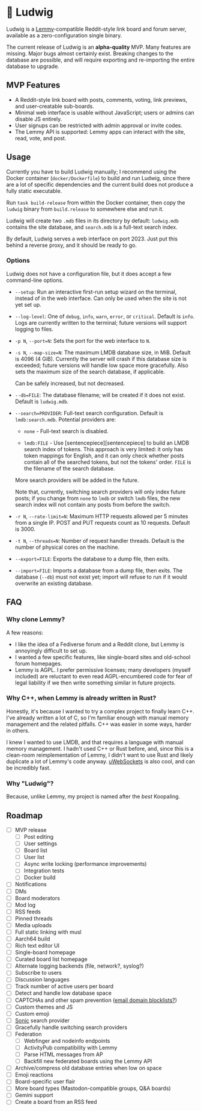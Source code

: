 # 🎹 Ludwig

Ludwig is a [Lemmy][lemmy]-compatible Reddit-style link board and forum server,
available as a zero-configuration single binary.

The current release of Ludwig is an **alpha-quality** MVP. Many features are
missing. Major bugs almost certainly exist. Breaking changes to the database are
possible, and will require exporting and re-importing the entire database to
upgrade.

## MVP Features

- A Reddit-style link board with posts, comments, voting, link previews, and
  user-creatable sub-boards.
- Minimal web interface is usable without JavaScript; users or admins can
  disable JS entirely.
- User signups can be restricted with admin approval or invite codes.
- The Lemmy API is supported: Lemmy apps can interact with the site, read, vote,
  and post.

## Usage

Currently you have to build Ludwig manually; I recommend using the Docker
container (`docker/Dockerfile`) to build and run Ludwig, since there are a lot
of specific dependencies and the current build does not produce a fully static
executable.

Run `task build-release` from within the Docker container, then copy the
`ludwig` binary from `build.release` to somewhere else and run it.

Ludwig will create two `.mdb` files in its directory by default: `ludwig.mdb`
contains the site database, and `search.mdb` is a full-text search index.

By default, Ludwig serves a web interface on port 2023. Just put this behind a
reverse proxy, and it should be ready to go.

### Options

Ludwig does not have a configuration file, but it does accept a few command-line
options.

- `--setup`: Run an interactive first-run setup wizard on the terminal, instead
  of in the web interface. Can only be used when the site is not yet set up.

- `--log-level`: One of `debug`, `info`, `warn`, `error`, or `critical`. Default
  is `info`. Logs are currently written to the terminal; future versions will
  support logging to files.

- `-p N`, `--port=N`: Sets the port for the web interface to `N`.

- `-s N`, `--map-size=N`: The maximum LMDB database size, in MiB. Default is
  4096 (4 GiB). Currently the server will crash if this database size is
  exceeded; future versions will handle low space more gracefully. Also sets the
  maximum size of the search database, if applicable.

  Can be safely increased, but not decreased.

- `--db=FILE`: The database filename; will be created if it does not exist.
  Default is `ludwig.mdb`.

- `--search=PROVIDER`: Full-text search configuration. Default is
  `lmdb:search.mdb`. Potential providers are:

  - `none` - Full-text search is disabled.

  - `lmdb:FILE` - Use [sentencepiece][sentencepiece] to build an LMDB search
    index of tokens. This approach is very limited: it only has token mappings
    for English, and it can only check whether posts contain all of the searched
    tokens, but not the tokens' order. `FILE` is the filename of the search
    database.

  More search providers will be added in the future.

  Note that, currently, switching search providers will only index future posts;
  if you change from `none` to `lmdb` or switch `lmdb` files, the new search
  index will not contain any posts from before the switch.

- `-r N`, `--rate-limit=N`: Maximum HTTP requests allowed per 5 minutes from a
  single IP. POST and PUT requests count as 10 requests. Default is 3000.

- `-t N`, `--threads=N`: Number of request handler threads. Default is the
  number of physical cores on the machine.

- `--export=FILE`: Exports the database to a dump file, then exits.

- `--import=FILE`: Imports a database from a dump file, then exits. The database
  (`--db`) must not exist yet; import will refuse to run if it would overwrite
  an existing database.

## FAQ

### Why clone Lemmy?

A few reasons:

- I like the idea of a Fediverse forum and a Reddit clone, but Lemmy is
  annoyingly difficult to set up.
- I wanted a few specific features, like single-board sites and old-school forum
  homepages.
- Lemmy is AGPL. I prefer permissive licenses; many developers (myself included)
  are reluctant to even read AGPL-encumbered code for fear of legal liability if
  we then write something similar in future projects.

### Why C++, when Lemmy is already written in Rust?

Honestly, it's because I wanted to try a complex project to finally learn C++.
I've already written a lot of C, so I'm familiar enough with manual memory
management and the related pitfalls. C++ was easier in some ways, harder in
others.

I knew I wanted to use LMDB, and that requires a language with manual memory
management. I hadn't used C++ or Rust before, and, since this is a clean-room
reimplementation of Lemmy, I didn't want to use Rust and likely duplicate a lot
of Lemmy's code anyway. [uWebSockets][uws] is also cool, and can be incredibly
fast.

### Why "Ludwig"?

Because, unlike Lemmy, my project is named after the _best_ Koopaling.

## Roadmap

- [ ] MVP release
  - [ ] Post editing
  - [ ] User settings
  - [ ] Board list
  - [ ] User list
  - [ ] Async write locking (performance improvements)
  - [ ] Integration tests
  - [ ] Docker build
- [ ] Notifications
- [ ] DMs
- [ ] Board moderators
- [ ] Mod log
- [ ] RSS feeds
- [ ] Pinned threads
- [ ] Media uploads
- [ ] Full static linking with musl
- [ ] Aarch64 build
- [ ] Rich text editor UI
- [ ] Single-board homepage
- [ ] Curated board list homepage
- [ ] Alternate logging backends (file, network?, syslog?)
- [ ] Subscribe to users
- [ ] Discussion languages
- [ ] Track number of active users per board
- [ ] Detect and handle low database space
- [ ] CAPTCHAs and other spam prevention ([email domain blocklists?][spam])
- [ ] Custom themes and JS
- [ ] Custom emoji
- [ ] [Sonic][sonic] search provider
- [ ] Gracefully handle switching search providers
- [ ] Federation
  - [ ] Webfinger and nodeinfo endpoints
  - [ ] ActivityPub compatibility with Lemmy
  - [ ] Parse HTML messages from AP
  - [ ] Backfill new federated boards using the Lemmy API
- [ ] Archive/compress old database entries when low on space
- [ ] Emoji reactions
- [ ] Board-specific user flair
- [ ] More board types (Mastodon-compatible groups, Q&A boards)
- [ ] Gemini support
- [ ] Create a board from an RSS feed

[lemmy]: https://join-lemmy.org/
[uws]: https://github.com/uNetworking/uWebSockets
[spam]: https://github.com/disposable-email-domains/disposable-email-domains/
[sonic]: https://github.com/valeriansaliou/sonic
